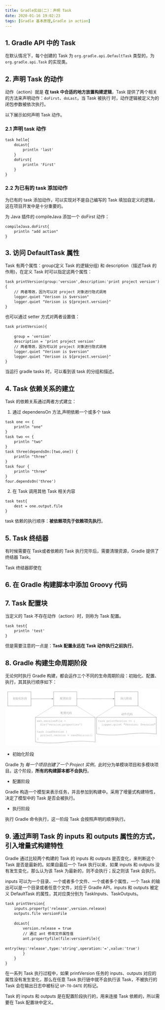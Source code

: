 ```yaml
---
title: Gradle实战(二)：声明 Task
date: 2020-01-16 19:02:23
tags: [Gradle 基本原理,Gradle in action]
---
```


## 1. Gradle API 中的 Task 

在默认情况下，每个创建的 Task 为 `org.gradle.api.DefaultTask` 类型的，为 `org.gradle.api.Task` 的实现类。

## 2. 声明 Task 的动作

动作（action）就是 **在 task 中合适的地方放置构建逻辑**，Task 提供了两个相关的方法来声明动作：`doFirst`、`doLast`，当 Task 被执行
时，动作逻辑被定义为的闭包参数被依次执行。
<!-- more -->
以下展示如何声明 Task 动作。

### 2.1 声明 task 动作

```
task helle{
    doLast{
        println 'last'
    }
    doFirst{
        println 'First'
    }
}
```

### 2.2 为已有的 task 添加动作

为已有的 task 添加动作，可以实现对不是自己编写的 Task 填加自定义的逻辑，这在项目开发中是十分重要的。

为 Java 插件的 compileJava 添加一个 doFirst 动作：
```
compileJava.doFirst{
    println "add action"
}
```

## 3. 访问 DefaultTask 属性

Task 有两个属性：group(定义 Task 的逻辑分组) 和 description（描述Task 的作用)，在定义 Task 时可以指定这两个属性：

```
task printVersion(group:'version',description:'print project version'){
    // 两者等效，因为可以对 project 对象进行隐式调用
    logger.quiet "Verison is $version"
    logger.quiet "Verison is ${project.version}"
}
```

也可以通过 setter 方式对两者设置值：

```
task printVersion){

    group = 'version'
    description = 'print project version'
    // 两者等效，因为可以对 project 对象进行隐式调用
    logger.quiet "Verison is $version"
    logger.quiet "Verison is ${project.version}"
}
```
当运行 gradle tasks 时，可以看到该 task 的分组和描述。

## 4. Task 依赖关系的建立

Task 的依赖关系通过两者方式建立：

1. 通过 dependensOn 方法,声明依赖一个或多个 task

```
task one << {
    println "one"
}
task two << {
    println "two"
}
task three(dependsOn:[two,one]) {
    println "three"
}
task four {
    println "three"
}
four.dependsOn('three')
```

2. 在 Task 调用其他 Task 相关内容

```
task test{
    dest = one.output.file
}
```

task 依赖的执行顺序：**被依赖项先于依赖项先执行**。

## 5. Task 终结器

有时候需要在 Task或者依赖的 Task 执行完毕后，需要清理资源，Gradle 提供了 终结器 Task。


Task 终结器即使在


## 6. 在 Gradle 构建脚本中添加 Groovy 代码


## 7. Task 配置块

当定义的 Task 不存在动作（action）时，则称为 Task 配置。

```
task test{
    println 'test'
}
```

但是需要注意的一点是：**Task 配置永远在 Task 动作执行之前执行**。



## 8. Gradle 构建生命周期阶段

无论何时执行 Gradle 构建，都会运作三个不同的生命周期阶段：初始化、配置、执行，其其执行顺序如下：

![](/source/images/2020_01_17_01.png)

* 初始化阶段

Gradle 为 *每一个项目创建了一个 Project 实例*，此时分为单模块项目和多模块项目。这个阶段，**所有的构建脚本都不会执行**。

* 配置阶段

Gradle 构造一个模型来表示任务，并且参加到构建中。采用了增量式构建特性，决定了模型中的 Task 是否会被执行。

* 执行阶段

执行 Gradle 命令执行，这一阶段 Task 会按照声明的顺序执行。

## 9. 通过声明 Task 的 inputs 和 outputs 属性的方式，引入增量式构建特性

Gradle 通过比较两个构建的 Task 的 inputs 和 outputs 是否变化，来判断这个 Task 是否是最新的。如果自最后一个 Task 执行以来，如果 inputs 和 outputs 没有发生变化，那么认为该 Task 为最新的，则不会执行；反之则该 Task 会执行。

inputs 可以为一个目录、一个或者多个文件、一个或者多个属性，一个 Task 的输出可以是一个目录或者任意个文件，对应于 Gradle API，inputs 和 outputs 被定义 DefaultTask 的属性，其对应类分别为 TaskInputs、TaskOutputs。

```
task printVersion{
    inputs.property('release',version.release)
    outputs.file versionFile

    doLast{
        version.release = true
        // 通过 ant 修改文件属性值
        ant.propertyfile(file:versionFile){
            entry(key:'release',type:'string',operation:'=',value:'true')
        }
    }
}
```

在一系列 Task 执行过程中，如果 printVersion 任务的 inputs、outputs 对应的属性没有发生变化，那么在任意 Task 执行链中就不会执行该 Task，不被执行的 Task 会在输出日志中被标记 `UP-TO-DATE` 的标记。

Task 的 inputs 和 outputs 是在配置阶段执行的，用来连接 Task 依赖的，所以需要在 Task 配置块中定义。










